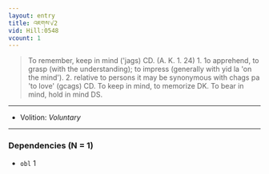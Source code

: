 ```yaml
---
layout: entry
title: འཇགས་√2
vid: Hill:0548
vcount: 1
---
```

> To remember, keep in mind ('jags) CD\. (A\. K\. 1\. 24) 1\. 1o apprehend, to grasp (with the understanding); to impress (generally with yid la 'on the mind')\. 2\. relative to persons it may be synonymous with chags pa 'to love' (gcags) CD\. To keep in mind, to memorize DK\. To bear in mind, hold in mind DS\.

---
* Volition: _Voluntary_

---

### Dependencies (N = 1)
* `obl` 1
